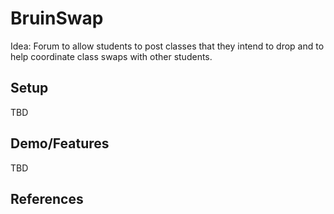 # BruinSwap

Idea: Forum to allow students to post classes that they intend to drop and to help coordinate class swaps with other students.

## Setup
TBD

## Demo/Features
TBD

## References
